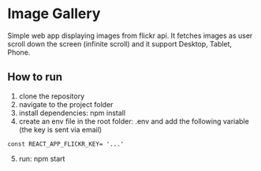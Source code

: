 # Image Gallery

Simple web app displaying images from flickr api.
It fetches images as user scroll down the screen (infinite scroll) and it support Desktop, Tablet, Phone.

## How to run
1. clone the repository
2. navigate to the project folder
3. install dependencies: npm install
4. create an env file in the root folder: .env and add the following variable (the key is sent via email)
```
const REACT_APP_FLICKR_KEY= '...'
```
5. run: npm start
